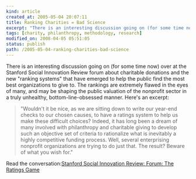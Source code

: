 ```yaml
--- 
kind: article
created_at: 2005-05-04 20:07:11
title: Ranking Charities = Bad Science
excerpt: "There is an interesting discussion going on (for some time now) over at the Stanford Social Innovation Review forum about charitable donations and the new ranking systems ..."
tags: [charity, philanthropy, methodology, research]
modified_on: 2008-04-05 05:51:05
status: publish 
path: /2005-05-04-ranking-charities-bad-science
---
```


There is an interesting discussion going on (for some time now) over at the Stanford Social Innovation Review forum about charitable donations and the new "ranking systems" that have emerged to help the public find the most best organizations to give to. The rankings are extremely flawed in the eyes of many, and may be shaping the public valuation of the nonprofit sector in a truly unhealthy, bottom-line-obsessed manner. Here's an excerpt:  

<blockquote class="large">"Wouldn't it be nice, as we are sitting down to write our year-end checks to our chosen causes, to have a ratings system to help us make these difficult choices? Indeed, it has long been a dream of many involved with philanthropy and charitable giving to develop such an objective set of criteria to rationalize what is inevitably a highly competitive funding process. Well, several enterprising nonprofit organizations are trying to do just that. The result? Beware of what you wish for."</blockquote>

Read the conversation:<a href="http://www.ssireview.com/forum/archives/2004/12/the_ratings_gam_2.php">Stanford Social Innovation Review: Forum: The Ratings Game</a><div style="clear:both; padding-bottom: 0.25em;"></div>